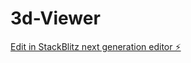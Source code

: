 # 3d-Viewer

[Edit in StackBlitz next generation editor ⚡️](https://stackblitz.com/~/github.com/Alick9717/3d-Viewer)